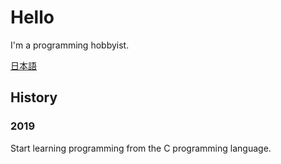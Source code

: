 # Hello

I'm a programming hobbyist.

[日本語](./README.md)

## History

### 2019

Start learning programming from the C programming language.
